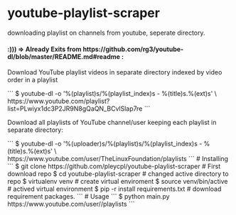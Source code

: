 # youtube-playlist-scraper
downloading playlist on channels from youtube, seperate directory. 

<h4>:))) => Already Exits from https://github.com/rg3/youtube-dl/blob/master/README.md#readme :</h4>

<p>Download YouTube playlist videos in separate directory indexed by video order in a playlist</p>
```
$ youtube-dl -o '%(playlist)s/%(playlist_index)s - %(title)s.%(ext)s' \
  https://www.youtube.com/playlist?list=PLwiyx1dc3P2JR9N8gQaQN_BCvlSlap7re
```

<p>Download all playlists of YouTube channel/user keeping each playlist in separate directory:</p>
```
$ youtube-dl -o '%(uploader)s/%(playlist)s/%(playlist_index)s - %(title)s.%(ext)s' \ 
  https://www.youtube.com/user/TheLinuxFoundation/playlists
```
# Installing
```
  $ git clone https://github.com/pleycpl/youtube-playlist-scraper  # First download repo
  $ cd youtube-playlist-scraper         # changed active directory to repo
  $ virtualenv venv                     # create virtual enviroment
  $ source venv/bin/active              # actived virtual environment
  $ pip -r install requirements.txt     # download requirement packages.
```
# Usage
```
  $ python main.py https://www.youtube.com/user/<channelName>/playlists
```
